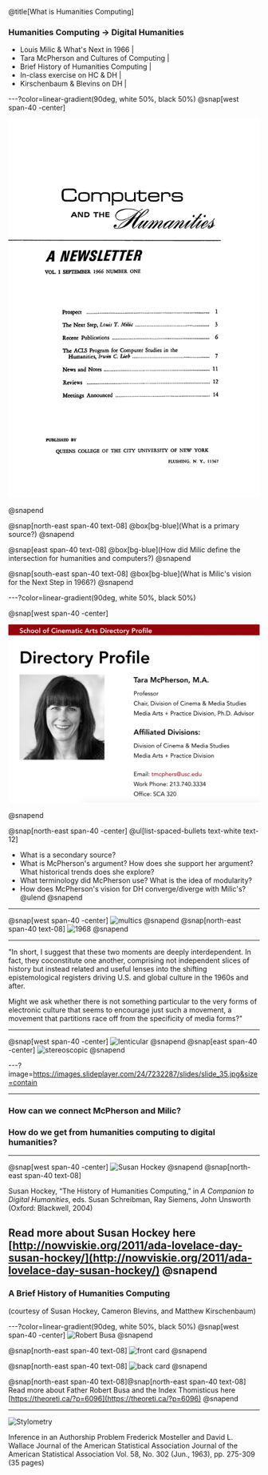 @title[What is Humanities Computing]
### Humanities Computing -> Digital Humanities

- Louis Milic & What's Next in 1966 |
- Tara McPherson and Cultures of Computing |
- Brief History of Humanities Computing |
- In-class exercise on HC & DH |
- Kirschenbaum & Blevins on DH |

---?color=linear-gradient(90deg, white 50%, black 50%)
@snap[west span-40 -center]

![comps_hums](/week2/computers_hums_firstissue.gif)

@snapend

@snap[north-east span-40 text-08]
@box[bg-blue](What is a primary source?)
@snapend

@snap[east span-40 text-08]
@box[bg-blue](How did Milic define the intersection for humanities and computers?)
@snapend

@snap[south-east span-40 text-08]
@box[bg-blue](What is Milic's vision for the Next Step in 1966?)
@snapend

---?color=linear-gradient(90deg, white 50%, black 50%)

@snap[west span-40 -center]

![tara_mcpherson](/week2/tara_mcpherson.png)

@snapend

@snap[north-east span-40 -center]
@ul[list-spaced-bullets text-white text-12]
- What is a secondary source?
- What is McPherson's argument? How does she support her argument? What historical trends does she explore?
- What terminology did McPherson use? What is the idea of modularity?
- How does McPherson's vision for DH converge/diverge with Milic's?
@ulend
@snapend

---
@snap[west span-40 -center]
![multics](https://web.mit.edu/Saltzer/www/GE645.jpg)
@snapend
@snap[north-east span-40 text-08]
![1968](https://cdn.theatlantic.com/thumbor/j-cisd58snNEPTl4-68zyLH3uyQ=/1200x798/media/img/photo/2018/01/50-years-ago-in-photos-a-look-back/f34_515177534/original.jpg)
@snapend

---

"In short, I suggest that these two moments are deeply interdependent. In fact, they coconstitute one another, comprising not independent slices of history but instead related and useful lenses into the shifting epistemological registers driving U.S. and global culture in the 1960s and after.

Might we ask whether there is not something particular to the very forms of electronic culture that seems to encourage just such a movement, a movement that partitions race off from the specificity of media forms?"

---
@snap[west span-40 -center]
![lenticular](https://i.pinimg.com/originals/73/75/0f/73750f1e8a2b44a08cce34bb3057914f.jpg)
@snapend
@snap[east span-40 -center]
![stereoscopic](https://futurism.com/wp-content/uploads/2016/10/Stereoscopic-3D-View-50e7da423b13b_hires.jpg)
@snapend

---?image=https://images.slideplayer.com/24/7232287/slides/slide_35.jpg&size=contain

---
### How can we connect McPherson and Milic?
### How do we get from humanities computing to digital humanities?

---
@snap[west span-40 -center]
![Susan Hockey](https://i2.wp.com/nowviskie.org/wp-content/uploads/2011/10/Susan+Hockey+Font+Defining+on+the+VT15+31.10.72+small.jpg?w=373)
@snapend
@snap[north-east span-40 text-08]

Susan Hockey, “The History of Humanities Computing,” in *A Companion to Digital Humanities*, eds. Susan Schreibman, Ray Siemens, John Unsworth (Oxford: Blackwell, 2004)

Read more about Susan Hockey here [http://nowviskie.org/2011/ada-lovelace-day-susan-hockey/](http://nowviskie.org/2011/ada-lovelace-day-susan-hockey/)
@snapend
---

### A Brief History of Humanities Computing 
(courtesy of Susan Hockey, Cameron Blevins, and Matthew Kirschenbaum)

---?color=linear-gradient(90deg, white 50%, black 50%)
@snap[west span-40 -center]
![Robert Busa](https://alchetron.com/cdn/roberto-busa-38cd1b53-4548-49bf-9196-b0f528240f0-resize-750.jpeg)
@snapend

@snap[north-east span-40 text-08]
![front card](https://theoreti.ca/wp-content/uploads/2016/03/IMG_1628-1024x455.jpg)
@snapend

@snap[north-east span-40 text-08]
![back card](https://theoreti.ca/wp-content/uploads/2016/03/IMG_1629-1024x455.jpg)
@snapend

@snap[north-east span-40 text-08]@snap[north-east span-40 text-08]
Read more about Father Robert Busa and the Index Thomisticus here [https://theoreti.ca/?p=6096](https://theoreti.ca/?p=6096)
@snapend

---
![Stylometry](https://pix-media.priceonomics-media.com/blog/1252/graph.png)

Inference in an Authorship Problem
Frederick Mosteller and David L. Wallace
Journal of the American Statistical Association
Journal of the American Statistical Association
Vol. 58, No. 302 (Jun., 1963), pp. 275-309 (35 pages)